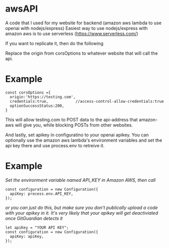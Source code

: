# awsAPI
A code that I used for my website for backend (amazon aws lambda to use openai with nodejs/express)
Easiest way to use nodejs/express with amazon aws is to use serverless (https://www.serverless.com/)

If you want to replicate it, then do the following

Replace the origin from corsOptions to whatever website that will call the api.

# Example

```
const corsOptions ={
  origin:'https://testing.com', 
  credentials:true,            //access-control-allow-credentials:true
  optionSuccessStatus:200,
}
```

This will allow testing.com to POST data to the api-address that amazon-aws will give you, while blocking POSTs from other websites.

And lastly, set apikey in configuratino to your openai apikey. You can optionally use the amazon aws lambda's environment variables and set the api key there and use process.env to retreive it.

# Example
*Set the environment variable named API_KEY in Amazon AWS, then call*
```
const configuration = new Configuration({
  apiKey: process.env.API_KEY,
});
```

*or you can just do this, but make sure you don't publically upload a code with your apikey in it. 
It's very likely that your apikey will get deactiviated once GitGuardian detects it*
```
let apiKey = "YOUR API KEY";
const configuration = new Configuration({
  apiKey: apiKey,
});
```
